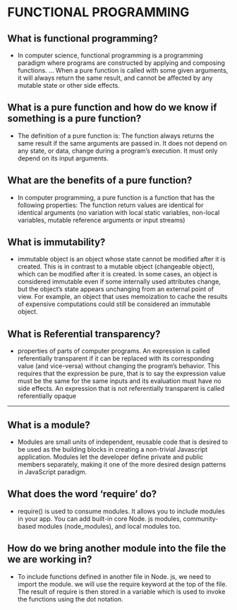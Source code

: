 # FUNCTIONAL PROGRAMMING

## What is functional programming?

* In computer science, functional programming is a programming paradigm where programs are constructed by applying and composing functions. … When a pure function is called with some given arguments, it will always return the same result, and cannot be affected by any mutable state or other side effects.

## What is a pure function and how do we know if something is a pure function?

* The definition of a pure function is: The function always returns the same result if the same arguments are passed in. It does not depend on any state, or data, change during a program’s execution. It must only depend on its input arguments.

## What are the benefits of a pure function?

* In computer programming, a pure function is a function that has the following properties: The function return values are identical for identical arguments (no variation with local static variables, non-local variables, mutable reference arguments or input streams)

## What is immutability?

* immutable object is an object whose state cannot be modified after it is created. This is in contrast to a mutable object (changeable object), which can be modified after it is created. In some cases, an object is considered immutable even if some internally used attributes change, but the object’s state appears unchanging from an external point of view. For example, an object that uses memoization to cache the results of expensive computations could still be considered an immutable object.

## What is Referential transparency?

* properties of parts of computer programs. An expression is called referentially transparent if it can be replaced with its corresponding value (and vice-versa) without changing the program’s behavior. This requires that the expression be pure, that is to say the expression value must be the same for the same inputs and its evaluation must have no side effects. An expression that is not referentially transparent is called referentially opaque

----

## What is a module?

* Modules are small units of independent, reusable code that is desired to be used as the building blocks in creating a non-trivial Javascript application. Modules let the developer define private and public members separately, making it one of the more desired design patterns in JavaScript paradigm.

## What does the word ‘require’ do?

* require() is used to consume modules. It allows you to include modules in your app. You can add built-in core Node. js modules, community-based modules (node_modules), and local modules too.

## How do we bring another module into the file the we are working in?

* To include functions defined in another file in Node. js, we need to import the module. we will use the require keyword at the top of the file. The result of require is then stored in a variable which is used to invoke the functions using the dot notation.
